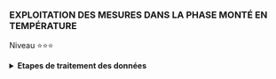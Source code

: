 ### EXPLOITATION DES MESURES DANS LA PHASE MONTÉ EN TEMPÉRATURE

Niveau ⭐⭐⭐

<details>
<summary><b>Etapes de traitement des données</b></summary><br>

><details>
><summary><b>1 Chargement du fichier dans Excel</b></summary><br>
>
> Ouvrir $Excel$ et charger le fichier $mesure\\_ rise.txt$.<br>
> Il faut pré-formater ce fichier sur les 3 aspects suivants :<br>
>
>   - Les champs du fichier sont délimités par le caractère point-virgule $;$.
>   - Le fichier contient une en-tête $Dij0; Dij1; time$.
>   - Pour la colonnes $time$, sélectionner que le ***point*** est le **séparateur décimal**.
>
></details>

><details>
><summary><b>2 Normaliser la colonne Dij0</b></summary><br>
>
>><details>
>><summary><b>Pré traitement</b></summary><br>
>>
>>-  ( 1a ) Insérer sept lignes, en haut de feuille, pour laisser de la place pour les calculs qui suivent.
>>-  ( 1b ) Insérer une colonne $[A]$ pour laisser de la place pour les calculs qui suivent.
>>-  ( 2 ) Nommer la colonne $[E]$ par le label $Gap$. Les cellules contiendrons $Gap(t_{I}) = Dij1(t_{I}) - Dij0(t_{I})$
>>-  ( 3 ) Calculer les valeurs : Cellule $[B4] = MAX(Dij0)$ et Cellule $[B5] = MIN(Dij0)$ avec $t_{I} \in [0,0001; t_{15s}]$.
>>-  ( 4 ) En colonne $[G]$ et suivantes, calculer les distributions des valeurs de $Dij0$ comprisent entre $[MIN(Dij0),MAX(Dij0]$<br><br>
>>- Les formules sont résumées ci-dessous : <br>
>>
>>![](https://github.com/Dmtmgrls/RPi_spi_mcp3002/blob/main/Documents/PICTURES/Excel_warm_up_step_2_a.png)<br><br>
>>
>>- Le résultat de ces formules est le suivant :<br>
>>
>>![](https://github.com/Dmtmgrls/RPi_spi_mcp3002/blob/main/Documents/PICTURES/Excel_warm_up_step_2_b.png)<br><br>
>>  
>>   -    Les valeurs de $Dij0$ sont comprises entre 221 et 226 bits.<br>
>>   -    Les valeurs 224 et 223 sont les plus fréquentes, et rentre dans la catégorie $\pm 1 bit$.<br>
>>   -    Les autres valeurs sont **_incertaines_** puisqu'en théorie $Dij0$ est **_constante_**.<br> 
>>- Il faut maintenant répondre à la question : Quelle est la valeur $DIJ0$<br>
>>   -  telque $Dij0(t_{I}) = DIJ0$ $\forall$ $t_{I} \in [0,0001; t_{15s}]$ ?<br><br>
>></details>
>><details>
>><summary><b>Consolidation et courbe</b></summary><br>
>>
>>- ( 1 ) Nommer $Gap\\_glis$ la colonne $[F]$ qui calculera la moyenne glissante de $Gap$
>>- ( 2 ) Insérer la courbe suivante : <br>
>>    - Abcisses : $time$
>>    - Ordonnées : $Gap$ (en bleu), $Gap\\_glis$ en rouge.<br><br>
>>
>>![](https://github.com/Dmtmgrls/RPi_spi_mcp3002/blob/main/Documents/PICTURES/Excel_warm_up_step_2_c.png)<br><br>
>>
>>- On constates :
>>   - Les points de mesures correspondants au $Gap$ sont très dispérsées. Cela tient aux faits que :<br>
>>
>>       - (1) $Gap = (Dij1 \pm1 bit) - ( Dij0 \pm1 bit ) \implies$ $Gap \pm2bits$.<br>
>>
>>       - (2) $Dij0$ est théoriquement **_constant_**, or certaines de ses valeurs varient de façon aberrantes.<br>
>>         Elles passent, par exemple de 222 à 226, puis reviennent à 224 en l'espace de 20 ms.<br><br>
>>
>>   - La courbe correspondant au $Gap\\_glis$ montre l'effet de la moyenne glissante qui lisse ces dispersions
>>     sans pour autant masquer la forme en escalier de la courbe associée à $Gap$.
>>
>>- Après avoir testé les valeurs de  $Dij0 \in [221, 226]$ les résultats sont les suivants :
>>   - $\forall$ $Dij0 \in [221, 222]$ alors $Gap > 0$
>>   - $\exists$ $Dij0 \in [224, 225, 226]$ tel que $Gap < 0$ 
>>   - $SI Dij0 = 223$ Alors $Gap \ge 0$ C'est la valeur la plus adaptée.
>></details>
>><details>
>>    <summary><b>Les choix.</b></summary>
>>
>>- Suite aux tests précédents, les valeurs retenues sont  :<br>
>>
>>    -   $Dij0(t_{I}) = 223$  $\forall$  $t_{I} \in [0,0001, t_{15s}]$.<br><br>
>>    -   Pour éliminer les mesures au tous début et ne garder qu'une seule valeur $Gap = 0$ on pratique un
>>        décalage temporel $t_{offset} = 0,28064$ tel que $time_{d} = t_{I}$ -  $t_{offset}$<br><br> 
>>    -   Supression des mesures $Dij0(t_{I})$  $\forall$ $t_{I} \in [0,00001; 0,28064[$<br><br>
>>    -   La moyenne glissante à pour formule :
>> $$Gap\\\_glis(t_{I}) = \sum_{i=I}^{I+8} Gap(t_{i})$$<br>
>>
>>![](https://github.com/Dmtmgrls/RPi_spi_mcp3002/blob/main/Documents/PICTURES/Excel_warm_up_step_2_d.png)<br><br>
>>
>></details>
>><details>
>>    <summary><b>Finalisation.</b></summary>
>>
>>- Insérer une colonne entre les colonnes **[D]** et  **[E]**, puis affecter le nom $time_{d}$ à la colonne **[E]**  <br>
>>  Calculer le décalage temporel : $time_{d} = time$ -  $t\\_offset$ <br>
>>
>>- Insérer la nouvelle courbe correspondant : <br>
>>    - Abcisses : $time_{d}$
>>    - Ordonnées : $Gap$, $Gap\\_glis$.<br><br> 
>>
>>![](https://github.com/Dmtmgrls/RPi_spi_mcp3002/blob/main/Documents/PICTURES/Excel_warm_up_step_2_e.png)<br><br>
>>
>></details>
></details>

><details>
>    <summary><b>3 Mise en oeuvre du model</b></summary><br>
>
>><details>
>>    <summary><b>Ajout de la formule mathématique du model.</b></summary><br>
>>
>>
>>![](https://github.com/Dmtmgrls/RPi_spi_mcp3002/blob/main/Documents/PICTURES/Excel_warm_up_step_2_g.png)<br><br>
>>
>>- Ecrire respectivement dans les cellules ***H3, H4, H5*** les labels  $\tau$, $\epsilon$ , $Gap\\\_glis\\\_Max$ <br>
>>- Nommer respectivement les cellules ***I3, I4, I5*** par __"Tau", "Epsilon" , "Gap_glis_Max"__ <br>
>>
>>- Donner à la cellule ***H8*** le titre _"model"_.
>>- Les cellules $H_{k}$ continnent la formule  $=Gap\\\_glis\\\_Max * (1 - EXP(- E_{k} / (Tau)))$<br>
>>
>>
>></details>
>>
>><details>
>>    <summary><b>Ajout des calculs des moindres carrés</b></summary><br>
>>
>>![](https://github.com/Dmtmgrls/RPi_spi_mcp3002/blob/main/Documents/PICTURES/Excel_warm_up_step_2_g.png)<br><br>
>>
>> Le principe est de minimiser la ***sommes des carrés des écart*** entre le _model_ et _la moyenne glissante_.<br>
>> C'est à dire minimiser l'erreur en faisant varier la valeur de $\tau$ :
>>
>> $$erreur_{minimale} = \sum_{d=0}^{N} (model(time_{d}, \tau_{optimale})) - Gap\\\_glis(time_{d}))^{2}$$
>>
>> Pour simplifier la recherche manuelle de la valeur optimale de $\tau$ nous calculons l'effet de la variation de $\tau$ d'une valeur de $\pm\epsilon$:
>>- $K_{d} = model(time_{d}, \tau -\epsilon)) - Gap\\\_glis(time_{d})$
>>- $L_{d} = model(time_{d}, \tau )) - Gap\\\_glis(time_{d})$
>>- $M_{d} = model(time_{d}, \tau +\epsilon)) - Gap\\\_glis(time_{d})$
>><br>
>> Les formules à placer dans les celleules seront donc :
>>
>>- Pour $i \in [9, N]$<br>
>>
>>    -   Cellule **[Ki]** contient la formules Excel : $=(Gi-Gap\\_glis\\_Max*(1-exp(-Ei/(Tau-Epsilon))))^2$
>>    -   Cellule **[Li]** contient la formules Excel : $=(Gi-Hi)^2$
>>    -   Cellule **[Mi]** contient la formules Excel : $=(Gi-Gap\\_glis\\_Max*(1-exp(-Ei/(Tau+Epsilon))))^2$
>>
>>- Pour les cellules **[K6], [L6], [M6]**, on calcul la somme des carrés.<br>
>>
>>    -   Cellule **[K6]** contient la formules Excel : $=SOMME(K9:K_{N})$
>>    -   Cellule **[L6]** contient la formules Excel : $=SOMME(L9:L_{N})$
>>    -   Cellule **[M6]** contient la formules Excel : $=SOMME(M9:M_{N})$
>>
>></details>

><details>
>    <summary><b>4 Estimation du temps de réponse thermique du TMP36</b></summary><br>
>
> A DEVELLOPER
>
></details>
</details>
